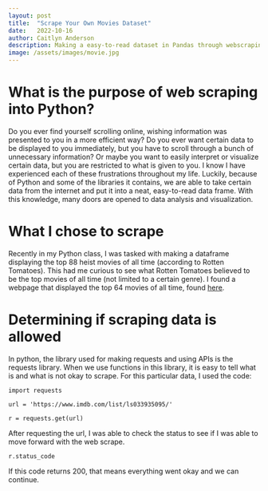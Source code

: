 ```yaml
---
layout: post
title:  "Scrape Your Own Movies Dataset"
date:   2022-10-16
author: Caitlyn Anderson
description: Making a easy-to-read dataset in Pandas through webscraping and BeautifulSoup.
image: /assets/images/movie.jpg
---
```

 
# What is the purpose of web scraping into Python?

Do you ever find yourself scrolling online, wishing information was presented to you in a more efficient way? Do you ever want certain data to be displayed to you immediately, but you have to scroll through a bunch of unnecessary information? Or maybe you want to easily interpret or visualize certain data, but you are restricted to what is given to you. I know I have experienced each of these frustrations throughout my life. Luckily, because of Python and some of the libraries it contains, we are able to take certain data from the internet and put it into a neat, easy-to-read data frame. With this knowledge, many doors are opened to data analysis and visualization. 

# What I chose to scrape

Recently in my Python class, I was tasked with making a dataframe displaying the top 88 heist movies of all time (according to Rotten Tomatoes). This had me curious to see what Rotten Tomatoes believed to be the top movies of all time (not limited to a certain genre). I found a webpage that displayed the top 64 movies of all time, found [here](https://www.imdb.com/list/ls033935095/).

# Determining if scraping data is allowed

In python, the library used for making requests and using APIs is the requests library. When we use functions in this library, it is easy to tell what is and what is not okay to scrape. For this particular data, I used the code: 

```import requests```

```url = 'https://www.imdb.com/list/ls033935095/'```

```r = requests.get(url)```

After requesting the url, I was able to check the status to see if I was able to move forward with the web scrape.

```r.status_code```

If this code returns 200, that means everything went okay and we can continue.
